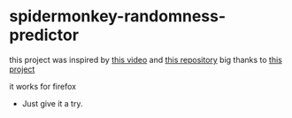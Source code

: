# spidermonkey-randomness-predictor

this project was inspired by [this video](https://www.youtube.com/watch?v=-h_rj2-HP2E) and [this repository](https://github.com/PwnFunction/v8-randomness-predictor) 
big thanks to [this project](https://blog.securityevaluators.com/hacking-the-javascript-lottery-80cc437e3b7f)

it works for firefox

- Just give it a try.
